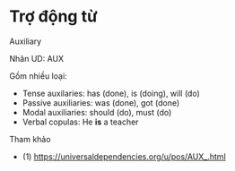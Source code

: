 # Trợ động từ 

Auxiliary

Nhãn UD: AUX  

Gồm nhiều loại:

* Tense auxilaries: has (done), is (doing), will (do)
* Passive auxiliaries: was (done), got (done)
* Modal auxiliaries: should (do), must (do)
* Verbal copulas: He **is** a teacher

Tham khảo
 
* (1) https://universaldependencies.org/u/pos/AUX_.html